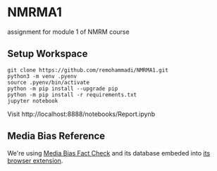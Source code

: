 # NMRMA1
assignment for module 1 of NMRM course

## Setup Workspace
```
git clone https://github.com/remohammadi/NMRMA1.git
python3 -m venv .pyenv
source .pyenv/bin/activate
python -m pip install --upgrade pip
python -m pip install -r requirements.txt
jupyter notebook
```

Visit http://localhost:8888/notebooks/Report.ipynb

## Media Bias Reference
We're using [Media Bias Fact Check](https://mediabiasfactcheck.com/) and
its database embeded into [its browser extension](https://github.com/JeffreyATW/mbfc_icon).
